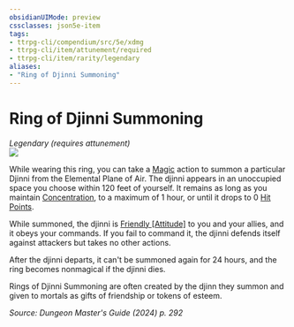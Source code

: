 ```yaml
---
obsidianUIMode: preview
cssclasses: json5e-item
tags:
- ttrpg-cli/compendium/src/5e/xdmg
- ttrpg-cli/item/attunement/required
- ttrpg-cli/item/rarity/legendary
aliases: 
- "Ring of Djinni Summoning"
---
```

# Ring of Djinni Summoning
*Legendary (requires attunement)*  
![](Mechanics/items/img/ring-of-djinni-summoning.webp#right)


While wearing this ring, you can take a [Magic](Mechanics/rules/actions.md#Magic) action to summon a particular Djinni from the Elemental Plane of Air. The djinni appears in an unoccupied space you choose within 120 feet of yourself. It remains as long as you maintain [Concentration](Mechanics/rules/conditions.md#Concentration), to a maximum of 1 hour, or until it drops to 0 [Hit Points](Mechanics/rules/variant-rules/hit-points-xphb.md).

While summoned, the djinni is [Friendly [Attitude]](Mechanics/rules/variant-rules/friendly-attitude-xphb.md) to you and your allies, and it obeys your commands. If you fail to command it, the djinni defends itself against attackers but takes no other actions.

After the djinni departs, it can't be summoned again for 24 hours, and the ring becomes nonmagical if the djinni dies.

Rings of Djinni Summoning are often created by the djinn they summon and given to mortals as gifts of friendship or tokens of esteem.

*Source: Dungeon Master's Guide (2024) p. 292*